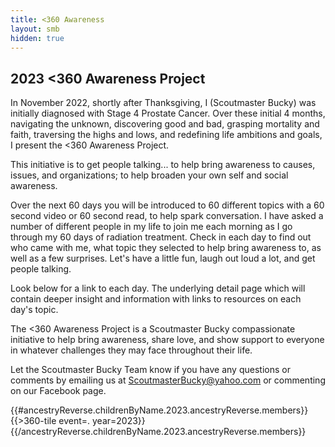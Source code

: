 ```yaml
---
title: <360 Awareness
layout: smb
hidden: true
---
```


## 2023 <span class="C(red)">&lt;3</span>60 Awareness Project

In November 2022, shortly after Thanksgiving, I (Scoutmaster Bucky) was initially diagnosed with Stage 4 Prostate Cancer.  Over these initial 4 months, navigating the unknown, discovering good and bad, grasping mortality and faith, traversing the highs and lows, and redefining life ambitions and goals, I present the <span class="C(red)">&lt;3</span>60 Awareness Project.

This initiative is to get people talking... to help bring awareness to causes, issues, and organizations; to help broaden your own self and social awareness.

Over the next 60 days you will be introduced to 60 different topics with a 60 second video or 60 second read, to help spark conversation.  I have asked a number of different people in my life to join me each morning as I go through my 60 days of radiation treatment.  Check in each day to find out who came with me, what topic they selected to help bring awareness to, as well as a few surprises.  Let's have a little fun, laugh out loud a lot, and get people talking.

Look below for a link to each day. The underlying detail page which will contain deeper insight and information with links to resources on each day's topic.

The <360 Awareness Project is a Scoutmaster Bucky compassionate initiative to help bring awareness, share love, and show support to everyone in whatever challenges they may face throughout their life.

Let the Scoutmaster Bucky Team know if you have any questions or comments by emailing us at ScoutmasterBucky@yahoo.com or commenting on our Facebook page.


<div class="D(f) Fxw(w) Jc(sb) Ai(fs) Ta(in)">
{{#ancestryReverse.childrenByName.2023.ancestryReverse.members}}
{{>360-tile event=. year=2023}}
{{/ancestryReverse.childrenByName.2023.ancestryReverse.members}}
</div>
